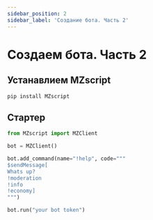 ```yaml
---
sidebar_position: 2
sidebar_label: 'Создание бота. Часть 2'
---
```


# Создаем бота. Часть 2

## Устанавлием MZscript
```
pip install MZscript
```

## Стартер
```py
from MZscript import MZClient

bot = MZClient()

bot.add_command(name="!help", code="""
$sendMessage[
Whats up?
!moderation
!info
!economy]
""")

bot.run("your bot token")
```

